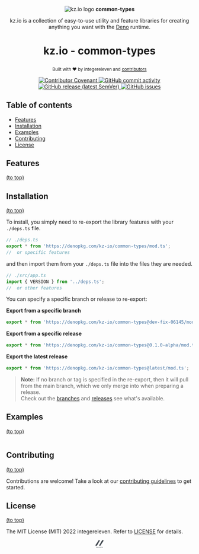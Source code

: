 <p align="center">
<!-- Update log -->
<img alt="kz.io logo" height="70" src="https://raw.githubusercontent.com/kz-io/.github/main/profile/img/banner/fc.svg" />
<strong>common-types</strong>
</p>

<p align="center">
kz.io is a collection of easy-to-use utility and feature libraries for creating anything you want with the <a href="https://deno.land">Deno</a> runtime.
</p>

<h1 align="center">kz.io - common-types</h1>

<p align="center">
<!-- @TODO Package description -->
</p>

<p align="center">
<!-- @TODO Link to documentation and other resources -->
</p>

<p align="center">
<sub>Built with ❤ by integereleven and <a href="https://github.com/kz-io/common-types/graphs/contributors">contributors</a></sub>
</p>

<p align="center">
<a href="https://github.com/kz-io/common-types/blob/main/CODE_OF_CONDUCT.md">
  <img alt="Contributor Covenant" src="https://img.shields.io/badge/Contributor%20Covenant-2.1-4baaaa.svg?style=flat-square" />
</a>
<a href="https://github.com/kz-io/common-types/commits">
  <img alt="GitHub commit activity" src="https://img.shields.io/github/commit-activity/m/kz-io/common-types?style=flat-square">
</a>
<a href="https://github.com/kz-io/common-types/releases">
  <img alt="GitHub release (latest SemVer)" src="https://img.shields.io/github/v/release/kz-io/common-types?style=flat-square" />
</a>
<a href="https://github.com/kz-io/common-types/issues">
  <img alt="GitHub issues" src="https://img.shields.io/github/issues-raw/kz-io/common-types?style=flat-square">
</a>
</p>

## Table of contents

- [Features](#features)
- [Installation](#installation)
- [Examples](#examples)
- [Contributing](#contributing)
- [License](#license)

## Features

[(to top)](#table-of-contents)

<!-- @TODO Enumerate key features -->

## Installation

[(to top)](#table-of-contents)

To install, you simply need to re-export the library features with your `./deps.ts` file.

```ts
// ./deps.ts
export * from 'https://denopkg.com/kz-io/common-types/mod.ts';
//  or specific features
```

and then import them from your `./deps.ts` file into the files they are needed.

```ts
// ./src/app.ts
import { VERSION } from '../deps.ts';
//  or other features
```

You can specify a specific branch or release to re-export:

**Export from a specific branch**

```ts
export * from 'https://denopkg.com/kz-io/common-types@dev-fix-06145/mod.ts';
```

**Export from a specific release**

```ts
export * from 'https://denopkg.com/kz-io/common-types@0.1.0-alpha/mod.ts';
```

**Export the latest release**

```ts
export * from 'https://denopkg.com/kz-io/common-types@latest/mod.ts';
```

> **Note:** If no branch or tag is specified in the re-export, then it will pull from the main branch, which we only merge into when preparing a release.\
> Check out the [branches][branches] and [releases][releases] see what's available.

## Examples

[(to top)](#table-of-contents)

<!-- @TODO Add an example, or add links to examples -->

```ts
```

## Contributing

[(to top)](#table-of-contents)

Contributions are welcome! Take a look at our [contributing guidelines][contributing] to get started.

## License

[(to top)](#table-of-contents)

The MIT License (MIT) 2022 integereleven. Refer to [LICENSE][license] for details.

<p align="center">
<img
  alt="kz.io logo"
  height="24"
  src="https://raw.githubusercontent.com/i11n/.github/main/profile/img/frm/logo-open-source.svg"
/>
</p>

[deno]: https://deno.land "Deno homepage"
[branches]: https://github.com/kz-io/common-types/branches "kz.io/common-types branches on GitHub"
[releases]: https://github.com/kz-io/common-types/releases "kz.io/common-types releases on GitHub"
[contributing]: https://github.com/kz-io/common-types/blob/main/CONTRIBUTING.md "kz.io/common-types contributing guidelines"
[license]: https://github.com/kz-io/common-types/blob/main/LICENSE "kz.io/common-types license"

